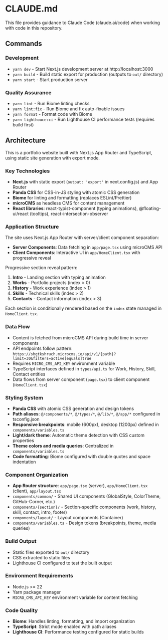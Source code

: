 # CLAUDE.md

This file provides guidance to Claude Code (claude.ai/code) when working with code in this repository.

## Commands

### Development
- `yarn dev` - Start Next.js development server at http://localhost:3000
- `yarn build` - Build static export for production (outputs to `out/` directory)
- `yarn start` - Start production server

### Quality Assurance
- `yarn lint` - Run Biome linting checks
- `yarn lint:fix` - Run Biome and fix auto-fixable issues
- `yarn format` - Format code with Biome
- `yarn lighthouce:ci` - Run Lighthouse CI performance tests (requires build first)

## Architecture

This is a portfolio website built with Next.js App Router and TypeScript, using static site generation with export mode.

### Key Technologies
- **Next.js** with static export (`output: 'export'` in next.config.js) and App Router
- **Panda CSS** for CSS-in-JS styling with atomic CSS generation
- **Biome** for linting and formatting (replaces ESLint/Prettier)
- **microCMS** as headless CMS for content management
- **React libraries**: react-typist-component (typing animations), @floating-ui/react (tooltips), react-intersection-observer

### Application Structure

The site uses Next.js App Router with server/client component separation:
- **Server Components**: Data fetching in `app/page.tsx` using microCMS API
- **Client Components**: Interactive UI in `app/HomeClient.tsx` with progressive reveal

Progressive section reveal pattern:
1. **Intro** - Landing section with typing animation
2. **Works** - Portfolio projects (index > 0)
3. **History** - Work experience (index > 1) 
4. **Skills** - Technical skills (index > 2)
5. **Contacts** - Contact information (index > 3)

Each section is conditionally rendered based on the `index` state managed in `HomeClient.tsx`.

### Data Flow
- Content is fetched from microCMS API during build time in server components
- API endpoints follow pattern: `https://shgtkshruch.microcms.io/api/v1/{path}?limit=30&filters=active[equals]true`
- Requires `MICRO_CMS_API_KEY` environment variable
- TypeScript interfaces defined in `types/api.ts` for Work, History, Skill, Contact entities
- Data flows from server component (`page.tsx`) to client component (`HomeClient.tsx`)

### Styling System
- **Panda CSS** with atomic CSS generation and design tokens
- **Path aliases**: `@/components/*`, `@/types/*`, `@/lib/*`, `@/app/*` configured in tsconfig.json
- **Responsive breakpoints**: mobile (600px), desktop (1200px) defined in `components/variables.ts`
- **Light/dark theme**: Automatic theme detection with CSS custom properties
- **Theme colors and media queries**: Centralized in `components/variables.ts`
- **Code formatting**: Biome configured with double quotes and space indentation

### Component Organization
- **App Router structure**: `app/page.tsx` (server), `app/HomeClient.tsx` (client), `app/layout.tsx`
- `components/common/` - Shared UI components (GlobalStyle, ColorTheme, GitHub-Corner, etc.)
- `components/{section}/` - Section-specific components (work, history, skill, contact, intro, footer)
- `components/layout/` - Layout components (Container)
- `components/variables.ts` - Design tokens (breakpoints, theme, media queries)

### Build Output
- Static files exported to `out/` directory
- CSS extracted to static files
- Lighthouse CI configured to test the built output

### Environment Requirements
- Node.js >= 22
- Yarn package manager
- `MICRO_CMS_API_KEY` environment variable for content fetching

### Code Quality
- **Biome**: Handles linting, formatting, and import organization
- **TypeScript**: Strict mode enabled with path aliases
- **Lighthouse CI**: Performance testing configured for static builds
